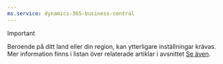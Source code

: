 ```yaml
---
ms.service: dynamics-365-business-central
---
```

> [!IMPORTANT]
> Beroende på ditt land eller din region, kan ytterligare inställningar krävas. Mer information finns i listan över relaterade artiklar i avsnittet [Se även](#see-also).  